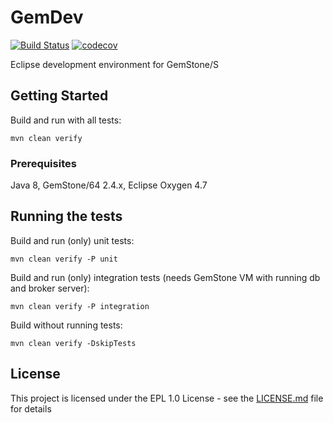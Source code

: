 # GemDev

[![Build Status](https://travis-ci.org/mkarpisek/gemdev.svg?branch=master)](https://travis-ci.org/mkarpisek/gemdev)
[![codecov](https://codecov.io/gh/mkarpisek/gemdev/branch/master/graph/badge.svg)](https://codecov.io/gh/mkarpisek/gemdev)

Eclipse development environment for GemStone/S

## Getting Started

Build and run with all tests:
```
mvn clean verify
```

### Prerequisites

Java 8, GemStone/64 2.4.x, Eclipse Oxygen 4.7

## Running the tests

Build and run (only) unit tests:
```
mvn clean verify -P unit
```

Build and run (only) integration tests (needs GemStone VM with running db and broker server):
```
mvn clean verify -P integration
```

Build without running tests:
```
mvn clean verify -DskipTests
```

## License

This project is licensed under the EPL 1.0 License - see the [LICENSE.md](LICENSE.md) file for details
